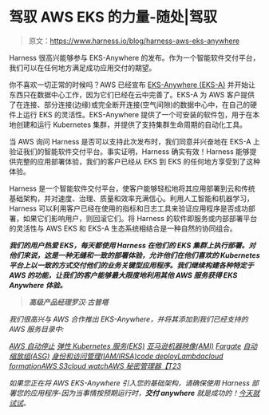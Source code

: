 # 驾驭 AWS EKS 的力量-随处|驾驭

> 原文：<https://www.harness.io/blog/harness-aws-eks-anywhere>

Harness 很高兴能够参与 EKS-Anywhere 的发布。作为一个智能软件交付平台，我们可以在任何地方满足成功应用交付的期望。

你不喜欢一切正常的时候吗？AWS 已经宣布 [EKS-Anywhere (EKS-A)](https://aws.amazon.com/eks/eks-anywhere/) 并开始让东西只在数据中心工作，因为它们已经在云中完善了。EKS-A 为 AWS 客户提供了在连接、部分连接(边缘)或完全断开连接(空气间隙)的数据中心中，在自己的硬件上运行 EKS 的灵活性。EKS-Anywhere 提供了一个可安装的软件包，用于在本地创建和运行 Kubernetes 集群，并提供了支持集群生命周期的自动化工具。

当 AWS 询问 Harness 是否可以支持此次发布时，我们同意并兴奋地在 EKS-A 上验证我们的智能软件交付平台。事实证明，Harness 确实有效！Harness 能够提供完整的应用部署体验，我们的客户已经从 EKS 到 EKS 的任何地方享受到了这种体验。

Harness 是一个智能软件交付平台，使客户能够轻松地将其应用部署到云和传统基础架构，并对速度、治理、质量和效率充满信心。利用人工智能和机器学习，Harness 可以利用客户已经在使用的指标和日志工具来验证应用程序是否成功部署，如果它们影响用户，则回滚它们。将 Harness 的软件即服务或内部部署平台的灵活性与 AWS EKS 和 EKS-A 生态系统相结合是一种自然的协同组合。

***我们的用户热爱 EKS，每天都使用 Harness 在他们的 EKS 集群上执行部署。对他们来说，这是一种无缝和一致的部署体验，允许他们在他们喜欢的 Kubernetes 平台上以一致的方式交付他们的业务关键型应用程序。我们继续构建各种特定于 AWS 的功能，让我们的客户能够最大限度地利用其他 AWS 服务获得 EKS Anywhere 体验。***

> ***高级产品经理罗汉·古普塔***

*我们很高兴与 AWS 合作推出 EKS-Anywhere，并将其添加到我们已经支持的 AWS 服务目录中:*

*[AWS 自动停止](https://harness.io/blog/product-updates/intelligent-cloud-cost-management/) [弹性 Kubernetes 服务(EKS)](https://docs.harness.io/article/l68rujg6mp-add-kubernetes-cluster-cloud-provider#option_aws_eks_support) [亚马逊机器映像(AMI)](https://docs.harness.io/category/mizega9tt6-ami-deployments) [Fargate](https://harness.io/blog/continuous-delivery/aws-fargate-a-cloud-based-container-solution-without-kubernetes/) [自动缩放组(ASG)](https://docs.harness.io/article/ox5ewy2sf4-ami-deployments-overview) [身份和访问管理(IAM/IRSA)](https://docs.harness.io/article/wt1gnigme7-add-amazon-web-services-cloud-provider)[code deploy](https://docs.harness.io/article/4t14lqxljo-aws-code-deploy-quickstart)[Lambda](https://docs.harness.io/article/wy1rjh19ej-aws-lambda-deployments)[cloud formation](https://docs.harness.io/category/hupik7gwhc-cloudformation-category)[AWS S3](https://docs.harness.io/article/ez256jsd04-add-aws-s-3-and-google-cloud-storage-artifact-servers)[cloud watch](https://docs.harness.io/article/q6ti811nck-cloud-watch-verification-overview)[AWS 秘密管理器【T23](https://docs.harness.io/article/otkxijqoa6-add-an-aws-secrets-manager)*

*如果您正在将 AWS EKS-Anywhere 引入您的基础架构，请确保使用 Harness 部署您的应用程序-因为当事情按预期运行时，**交付 anywhere** 就是成功的！[今天就试试](https://aws.amazon.com/marketplace/seller-profile?id=cddecd76-14a6-4b48-98a4-c747994c0cf4)。*